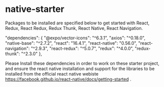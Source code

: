# native-starter
Packages to be installed are specified below to get started with React, Redux, React Redux, Redux Thunk, React Native, React Navigation.

"dependencies": {
    "@expo/vector-icons": "^6.3.1",
    "axios": "^0.18.0",
    "native-base": "^2.7.2",
    "react": "16.4.1",
    "react-native": "0.56.0",
    "react-navigation": "^2.9.3",
    "react-redux": "^5.0.7",
    "redux": "^4.0.0",
    "redux-thunk": "^2.3.0"
  },
  
  Please Install these dependencies in order to work on these starter project, and ensure the react native installation and support for the libraries to be installed from the official react native webiste
  https://facebook.github.io/react-native/docs/getting-started .
  
  
  
